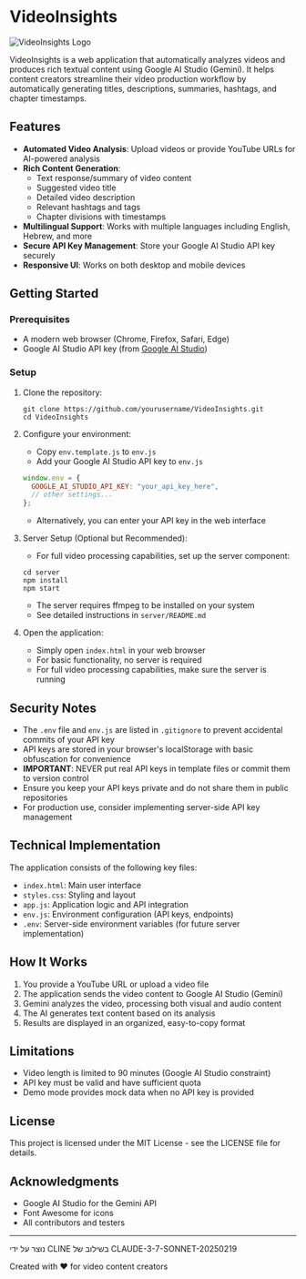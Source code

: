 # VideoInsights

![VideoInsights Logo](https://path-to-your-logo/logo.png)

VideoInsights is a web application that automatically analyzes videos and produces rich textual content using Google AI Studio (Gemini). It helps content creators streamline their video production workflow by automatically generating titles, descriptions, summaries, hashtags, and chapter timestamps.

## Features

- **Automated Video Analysis**: Upload videos or provide YouTube URLs for AI-powered analysis
- **Rich Content Generation**:
  - Text response/summary of video content
  - Suggested video title
  - Detailed video description
  - Relevant hashtags and tags
  - Chapter divisions with timestamps
- **Multilingual Support**: Works with multiple languages including English, Hebrew, and more
- **Secure API Key Management**: Store your Google AI Studio API key securely
- **Responsive UI**: Works on both desktop and mobile devices

## Getting Started

### Prerequisites

- A modern web browser (Chrome, Firefox, Safari, Edge)
- Google AI Studio API key (from [Google AI Studio](https://ai.google.dev/))

### Setup

1. Clone the repository:
   ```
   git clone https://github.com/yourusername/VideoInsights.git
   cd VideoInsights
   ```

2. Configure your environment:
   - Copy `env.template.js` to `env.js`
   - Add your Google AI Studio API key to `env.js`
   ```javascript
   window.env = {
     GOOGLE_AI_STUDIO_API_KEY: "your_api_key_here",
     // other settings...
   };
   ```
   - Alternatively, you can enter your API key in the web interface

3. Server Setup (Optional but Recommended):
   - For full video processing capabilities, set up the server component:
   ```
   cd server
   npm install
   npm start
   ```
   - The server requires ffmpeg to be installed on your system
   - See detailed instructions in `server/README.md`

4. Open the application:
   - Simply open `index.html` in your web browser
   - For basic functionality, no server is required
   - For full video processing capabilities, make sure the server is running

## Security Notes

- The `.env` file and `env.js` are listed in `.gitignore` to prevent accidental commits of your API key
- API keys are stored in your browser's localStorage with basic obfuscation for convenience
- **IMPORTANT**: NEVER put real API keys in template files or commit them to version control
- Ensure you keep your API keys private and do not share them in public repositories
- For production use, consider implementing server-side API key management

## Technical Implementation

The application consists of the following key files:

- `index.html`: Main user interface
- `styles.css`: Styling and layout
- `app.js`: Application logic and API integration
- `env.js`: Environment configuration (API keys, endpoints)
- `.env`: Server-side environment variables (for future server implementation)

## How It Works

1. You provide a YouTube URL or upload a video file
2. The application sends the video content to Google AI Studio (Gemini)
3. Gemini analyzes the video, processing both visual and audio content
4. The AI generates text content based on its analysis
5. Results are displayed in an organized, easy-to-copy format

## Limitations

- Video length is limited to 90 minutes (Google AI Studio constraint)
- API key must be valid and have sufficient quota
- Demo mode provides mock data when no API key is provided

## License

This project is licensed under the MIT License - see the LICENSE file for details.

## Acknowledgments

- Google AI Studio for the Gemini API
- Font Awesome for icons
- All contributors and testers

---

נוצר על ידי CLINE בשילוב של CLAUDE-3-7-SONNET-20250219

Created with ❤️ for video content creators
